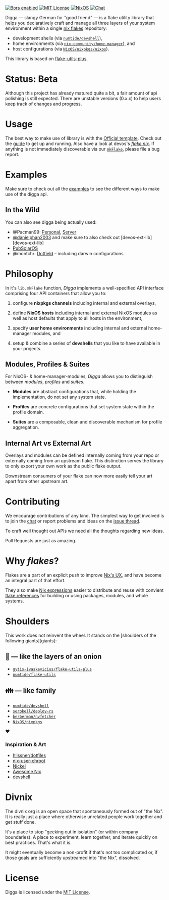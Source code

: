 [![Bors enabled](https://bors.tech/images/badge_small.svg)](https://app.bors.tech/repositories/33905)
[![MIT License](https://img.shields.io/github/license/divnix/devos)][mit]
[![NixOS](https://img.shields.io/badge/NixOS-unstable-blue.svg?style=flat&logo=NixOS&logoColor=white)](https://nixos.org)
[![Chat](https://img.shields.io/badge/chat-join%20us-brightgreen.svg?style=flat&logo=matrix&logoColor=white)](https://matrix.to/#/#devos:nixos.org)


Digga &mdash; slangy German for "good friend" &mdash; is a flake utility library
that helps you declaratively craft and manage all three layers of your system
environment within a single [nix flakes][flakes] repository:

- development shells (via [`numtide/devshell`][devshell]),
- home environments (via [`nix-community/home-manager`][home-manager]), and
- host configurations (via [`NixOS/nixpkgs/nixos`][nixpkgs]).

This library is based on [flake-utils-plus][].

# Status: Beta
Although this project has already matured quite a bit, a fair amount of api polishing is still
expected. There are unstable versions (0._x_._x_) to help users keep track
of changes and progress.

# Usage
The best way to make use of library is with the [Official template][template].
Check out the [guide](https://digga.divnix.com/start) to get up and running.
Also have a look at devos's [_flake.nix_](./examples/devos/flake.nix).
If anything is not immediately discoverable via our [`mkFlake`][mk-flake], please file a bug report.

# Examples
Make sure to check out all the [examples](./examples) to see the different ways
to make use of the digga api.

## In the Wild
You can also see digga being actually used:
* @Pacman99: [Personal](https://gitlab.com/coffeetables/lower), [Server](https://gitlab.com/coffeetables/myrdd)
* [@danielphan2003](https://github.com/danielphan2003/flk) and make sure to also check out [devos-ext-lib][devos-ext-lib]
* [PubSolarOS](https://git.sr.ht/~b12f/pub-solar-os)
* @montchr: [Dotfield](https://github.com/montchr/dotfield) – including darwin configurations


# Philosophy

In it's `lib.mkFlake` function, _Digga_ implements a well-specified API
interface comprising four API containers that allow you to:

1. configure **nixpkgs channels** including internal and external overlays,

2. define **NixOS hosts** including internal and external NixOS modules as well as
   host defaults that apply to all hosts in the environment,

3. specify **user home environments** including internal and external home-manager
   modules, and

4. setup & combine a series of **devshells** that you like to have available in
   your projects.

## Modules, Profiles & Suites
For NixOS- & home-manager-modules, _Digga_ allows you to distinguish between
_modules_, _profiles_ and _suites_.

- **Modules** are abstract configurations that, while holding the implementation, do not
set any system state.

- **Profiles** are concrete configurations that set system state within the profile domain.

- **Suites** are a composable, clean and discoverable mechanism for profile aggregation.

## Internal Art vs External Art
Overlays and modules can be defined internally coming from your repo or externally
coming from an upstream flake. This distinction serves the library to only export
your own work as the public flake output.

Downstream consumers of your flake can now more easily tell your art apart from
other upstream art.

# Contributing
We encourage contributions of any kind. The simplest way to get involved is to
join the [chat][] or report problems and ideas on the [issue thread][issues].

To craft well thought out APIs we need all the thoughts regarding new ideas.

Pull Requests are just as amazing.

# Why _flakes_?
Flakes are a part of an explicit push to improve [Nix's UX](https://github.com/NixOS/nix/blob/master/doc/manual/src/contributing/cli-guideline.md), and have become an integral part of that effort. 

They also make [Nix expressions](https://nixos.org/manual/nix/unstable/expressions/expression-syntax.html) easier to distribute and reuse with convient [flake references](https://github.com/NixOS/nix/blob/master/src/nix/flake.md#flake-references) for building or using packages, modules, and whole systems.

# Shoulders
This work does not reinvent the wheel. It stands on the [shoulders of the
following giants][giants]:

## :onion: &mdash; like the layers of an onion
- [`gytis-ivaskevicius/flake-utils-plus`](https://github.com/gytis-ivaskevicius/flake-utils-plus)
- [`numtide/flake-utils`](https://github.com/numtide/flake-utils/)

## :family: &mdash; like family
- [`numtide/devshell`](https://github.com/numtide/devshell)
- [`serokell/deploy-rs`](https://github.com/serokell/deploy-rs)
- [`berberman/nvfetcher`](https://github.com/berberman/nvfetcher)
- [`NixOS/nixpkgs`](https://github.com/NixOS/nixpkgs)

:heart:

### Inspiration & Art
- [hlissner/dotfiles](https://github.com/hlissner/dotfiles)
- [nix-user-chroot](https://github.com/nix-community/nix-user-chroot)
- [Nickel](https://github.com/tweag/nickel)
- [Awesome Nix](https://github.com/nix-community/awesome-nix)
- [devshell](https://github.com/numtide/devshell)

# Divnix
The divnix org is an open space that spontaneously formed out of "the Nix".
It is really just a place where otherwise unrelated people work
together and get stuff done.

It's a place to stop "geeking out in isolation" (or within company boundaries).
A place to experiment, learn together, and iterate quickly on best practices.
That's what it is.

It might eventually become a non-profit if that's not too complicated or, if those
goals are sufficiently upstreamed into "the Nix", dissolved.

# License
Digga is licensed under the [MIT License][mit].

[mk-flake]: ./src/mkFlake
[chat]: https://matrix.to/#/#devos:matrix.org
[devshell]: https://github.com/numtide/devshell
[examples]: https://github.com/divnix/digga/tree/main/examples
[flakes]: https://nixos.wiki/wiki/Flakes
[flake-utils-plus]: https://github.com/gytis-ivaskevicius/flake-utils-plus
[home-manager]: https://github.com/nix-community/home-manager
[issues]: https://github.com/divnix/digga/issues
[mit]: https://mit-license.org
[nix]: https://nixos.org/manual/nix/stable
[nixpkgs]: https://github.com/nixos/nixpkgs
[template]: ./examples/devos

